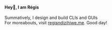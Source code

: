 ####  Hey👋, I am R&eacute;gis
Summatively, I design and  build CLIs and GUIs  
For  moreabouts, visit [regisndizihiwe.me](https://www.regisndizihiwe.me).
Good day!
